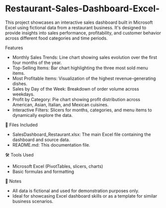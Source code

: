 # Restaurant-Sales-Dashboard-Excel-
This project showcases an interactive sales dashboard built in Microsoft Excel using fictional data from a restaurant business. It's designed to provide insights into sales performance, profitability, and customer behavior across different food categories and time periods.

Features
- Monthly Sales Trends: Line chart showing sales evolution over the first four months of the year.
- Top-Selling Items: Bar chart highlighting the three most sold menu items.
- Most Profitable Items: Visualization of the highest revenue-generating dishes.
- Sales by Day of the Week: Breakdown of order volume across weekdays.
- Profit by Category: Pie chart showing profit distribution across American, Asian, Italian, and Mexican cuisines.
- Interactive Filters: Slicers for months, categories, and menu items to dynamically explore the data.
  
📁 Files Included
- SalesDashboard_Restaurant.xlsx: The main Excel file containing the dashboard and source data.
- README.md: This documentation file.
  
🛠️ Tools Used
- Microsoft Excel (PivotTables, slicers, charts)
- Basic formulas and formatting
  
📌 Notes
- All data is fictional and used for demonstration purposes only.
- Ideal for showcasing Excel dashboard skills or as a template for similar business scenarios.
